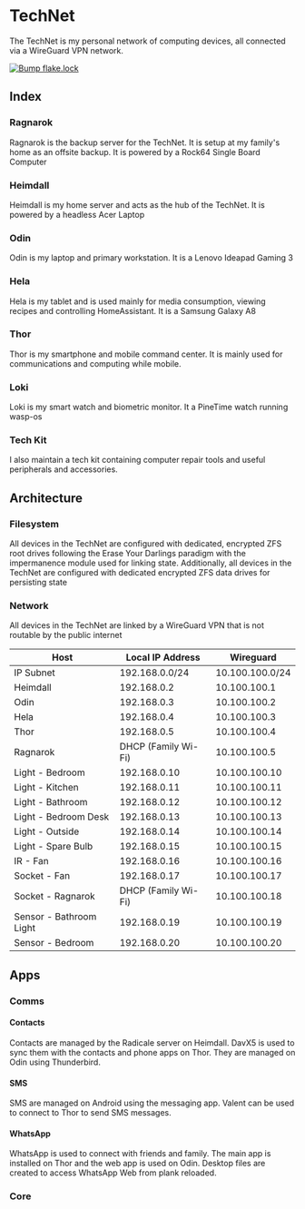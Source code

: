# TechNet

The TechNet is my personal network of computing devices, all connected via a WireGuard VPN network.

[![Bump flake.lock](https://github.com/BeatLink/TechNet/actions/workflows/main.yml/badge.svg)](https://github.com/BeatLink/TechNet/actions/workflows/main.yml)

## Index

### Ragnarok

Ragnarok is the backup server for the TechNet. It is setup at my family's home as an offsite backup. It is powered by a Rock64 Single Board Computer

### Heimdall

Heimdall is my home server and acts as the hub of the TechNet. It is powered by a headless Acer Laptop

### Odin

Odin is my laptop and primary workstation. It is a Lenovo Ideapad Gaming 3

### Hela

Hela is my tablet and is used mainly for media consumption, viewing recipes and controlling HomeAssistant. It is a Samsung Galaxy A8

### Thor

Thor is my smartphone and mobile command center. It is mainly used for communications and computing while mobile.

### Loki

Loki is my smart watch and biometric monitor. It a PineTime watch running wasp-os

### Tech Kit

I also maintain a tech kit containing computer repair tools and useful peripherals and accessories.

## Architecture

### Filesystem

All devices in the TechNet are configured with dedicated, encrypted ZFS root drives following the Erase Your Darlings paradigm with the impermanence module used for linking state. Additionally, all devices in the TechNet are configured with dedicated encrypted ZFS data drives for persisting state

### Network

All devices in the TechNet are linked by a WireGuard VPN that is not routable by the public internet


| Host                    | Local IP Address    | Wireguard       |
| ----------------------- | ------------------- | --------------- |
| IP Subnet               | 192.168.0.0/24      | 10.100.100.0/24 |
| Heimdall                | 192.168.0.2         | 10.100.100.1    |
| Odin                    | 192.168.0.3         | 10.100.100.2    |
| Hela                    | 192.168.0.4         | 10.100.100.3    |
| Thor                    | 192.168.0.5         | 10.100.100.4    |
| Ragnarok                | DHCP (Family Wi-Fi) | 10.100.100.5    |
| Light - Bedroom         | 192.168.0.10        | 10.100.100.10   |
| Light - Kitchen         | 192.168.0.11        | 10.100.100.11   |
| Light - Bathroom        | 192.168.0.12        | 10.100.100.12   |
| Light - Bedroom Desk    | 192.168.0.13        | 10.100.100.13   |
| Light - Outside         | 192.168.0.14        | 10.100.100.14   |
| Light - Spare Bulb      | 192.168.0.15        | 10.100.100.15   |
| IR - Fan                | 192.168.0.16        | 10.100.100.16   |
| Socket - Fan            | 192.168.0.17        | 10.100.100.17   |
| Socket - Ragnarok       | DHCP (Family Wi-Fi) | 10.100.100.18   |
| Sensor - Bathroom Light | 192.168.0.19        | 10.100.100.19   |
| Sensor - Bedroom        | 192.168.0.20        | 10.100.100.20   |


## Apps

### Comms

#### Contacts

Contacts are managed by the Radicale server on Heimdall. DavX5 is used to sync them with the contacts and phone apps on Thor. They are managed on Odin using Thunderbird.

#### SMS

SMS are managed on Android using the messaging app. Valent can be used to connect to Thor to send SMS messages.

#### WhatsApp

WhatsApp is used to connect with friends and family. The main app is installed on Thor and the web app is used on Odin. Desktop files are created to access WhatsApp Web from plank reloaded.

### Core
